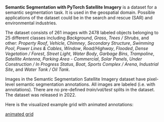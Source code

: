 **Semantic Segmentation with PyTorch Satellite Imagery** is a dataset for a semantic segmentation task. It is used in the geospatial domain. Possible applications of the dataset could be in the search and rescue (SAR) and environmental industries. 

The dataset consists of 261 images with 2478 labeled objects belonging to 25 different classes including *Background*, *Grass*, *Trees / Shrubs*, and other: *Property Roof*, *Vehicle*, *Chimney*, *Secondary Structure*, *Swimming Pool*, *Power Lines & Cables*, *Window*, *Road/Highway*, *Flooded*, *Dense Vegetation / Forest*, *Street Light*, *Water Body*, *Garbage Bins*, *Trampoline*, *Satellite Antenna*, *Parking Area - Commercial*, *Solar Panels*, *Under Construction / In Progress Status*, *Boat*, *Sports Complex / Arena*, *Industrial Site*, and *Water Tank / Oil Tank*.

Images in the Semantic Segmentation Satellite Imagery dataset have pixel-level semantic segmentation annotations. All images are labeled (i.e. with annotations). There are no pre-defined <i>train/val/test</i> splits in the dataset. The dataset was released in 2022.

Here is the visualized example grid with animated annotations:

[animated grid](https://github.com/dataset-ninja/semantic-segmentation-satellite-imagery/raw/main/visualizations/horizontal_grid.webm)

